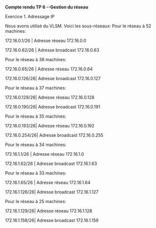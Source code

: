 **Compte rendu TP 6 --Gestion du réseau**

Exercice 1. Adressage IP

Nous avons utilisé du VLSM. Voici les sous-réseaux:
Pour le réseau à 52 machines:

172.16.0.1/26  | Adresse réseau 172.16.0.0

172.16.0.62/26 | Adresse broadcast 172.16.0.63

Pour le réseau à 38 machines:

172.16.0.65/26 | Adresse réseau 172.16.0.64

172.16.0.126/26| Adresse broadcast 172.16.0.127

Pour le réseau à 37 machines:

172.16.0.129/26| Adresse réseau 172.16.0.128

172.16.0.190/26| Adresse broadcast 172.16.0.191

Pour le réseau à 35 machines:

172.16.0.193/26| Adresse réseau 172.16.0.192

172.16.0.254/26| Adresse broadcast 172.16.0.255

Pour le réseau à 34 machines:

172.16.1.1/26  | Adresse réseau 172.16.1.0

172.16.1.62/26 | Adresse broadcast 172.16.1.63

Pour le réseau à 33 machines:

172.16.1.65/26 | Adresse réseau 172.16.1.64

172.16.1.126/26| Adresse broadcast 172.16.1.127

Pour le réseau à 25 machines:

172.16.1.129/26| Adresse réseau 172.16.1.128

172.16.1.158/26| Adresse broadcast 172.16.1.159
